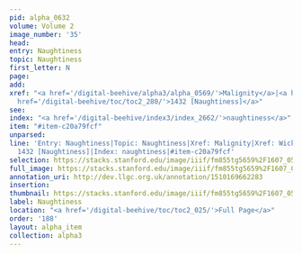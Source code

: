 ```yaml
---
pid: alpha_0632
volume: Volume 2
image_number: '35'
head: 
entry: Naughtiness
topic: Naughtiness
first_letter: N
page: 
add: 
xref: "<a href='/digital-beehive/alpha3/alpha_0569/'>Malignity</a>|<a href='/digital-beehive/alpha5/alpha_1032/'>Wickedness</a>|<a
  href='/digital-beehive/toc/toc2_280/'>1432 [Naughtiness]</a>"
see: 
index: "<a href='/digital-beehive/index3/index_2662/'>naughtiness</a>"
item: "#item-c20a79fcf"
unparsed: 
line: 'Entry: Naughtiness|Topic: Naughtiness|Xref: Malignity|Xref: Wickedness|Xref:
  1432 [Naughtiness]|Index: naughtiness|#item-c20a79fcf'
selection: https://stacks.stanford.edu/image/iiif/fm855tg5659%2F1607_0502/337,3223,2979,447/full/0/default.jpg
full_image: https://stacks.stanford.edu/image/iiif/fm855tg5659%2F1607_0502/full/full/0/default.jpg
annotation_uri: http://dev.llgc.org.uk/annotation/1510169662283
insertion: 
thumbnail: https://stacks.stanford.edu/image/iiif/fm855tg5659%2F1607_0502/337,3223,600,180/250,/0/default.jpg
label: Naughtiness
location: "<a href='/digital-beehive/toc/toc2_025/'>Full Page</a>"
order: '188'
layout: alpha_item
collection: alpha3
---
```

